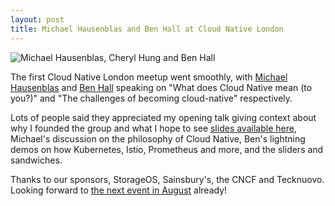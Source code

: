 ```yaml
---
layout: post
title: Michael Hausenblas and Ben Hall at Cloud Native London
---
```


![Michael Hausenblas, Cheryl Hung and Ben Hall]({{site.baseurl}}/images/IMG_20170704_185045.jpg)

The first Cloud Native London meetup went smoothly, with [Michael Hausenblas](https://twitter.com/mhausenblas) and [Ben Hall](https://twitter.com/Ben_Hall) speaking on "What does Cloud Native mean (to you?)" and "The challenges of becoming cloud-native" respectively.

Lots of people said they appreciated my opening talk giving context about why I founded the group and what I hope to see [slides available here]({{site.baseurl}}/Cloud-Native-London-July-2017), Michael's discussion on the philosophy of Cloud Native, Ben's lightning demos on how Kubernetes, Istio, Prometheus and more, and the sliders and sandwiches.

Thanks to our sponsors, StorageOS, Sainsbury's, the CNCF and Tecknuovo. Looking forward to [the next event in August](https://www.meetup.com/Cloud-Native-London/events/240108222/) already!
